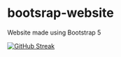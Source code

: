 # bootsrap-website
Website made using Bootstrap 5

[![GitHub Streak](https://github-readme-streak-stats.herokuapp.com?user=Steve-omush&theme=gruvbox&date_format=M%20j%5B%2C%20Y%5D)](https://git.io/streak-stats)
